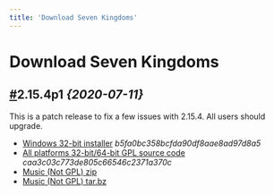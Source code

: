 ```yaml
---
title: 'Download Seven Kingdoms'
---
```

# Download Seven Kingdoms
## [#](download/#v2-15-4p1)2.15.4p1 _{2020-07-11}_
This is a patch release to fix a few issues with 2.15.4. All users should upgrade.

- [Windows 32-bit installer](https://github.com/the3dfxdude/7kaa/releases/download/v2.15.4p1/7kaa-install-win32-2.15.4p1.exe) _b5fa0bc358bcfda90df8aae8ad97d8a5_
- [All platforms 32-bit/64-bit GPL source code](https://github.com/the3dfxdude/7kaa/releases/download/v2.15.4p1/7kaa-2.15.4p1.tar.xz) _caa3c03c773de805c66546c2371a370c_
- [Music (Not GPL) zip](https://www.7kfans.com/downloads/7kaa-music-2.15.zip')
- [Music (Not GPL) tar.bz](https://www.7kfans.com/downloads/7kaa-music-2.15.tar.bz2)


